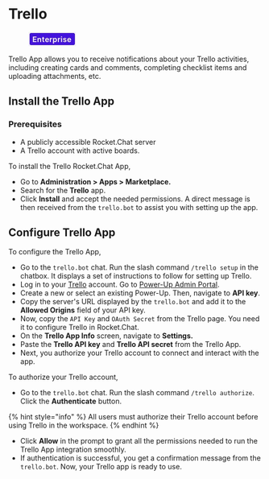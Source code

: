 # Trello

<figure><img src="../../../.gitbook/assets/2021-06-10_22-31-38 (3) (3) (3) (3) (3) (3) (3) (3) (3) (2) (3) (1) (1) (1) (1) (2) (1) (1) (1) (1) (1) (1) (4) (1) (1) (1) (1) (1) (1) (1) (34).jpg" alt=""><figcaption></figcaption></figure>

Trello App allows you to receive notifications about your Trello activities, including creating cards and comments, completing checklist items and uploading attachments, etc.

## Install the Trello App

### Prerequisites

* A publicly accessible Rocket.Chat server
* A Trello account with active boards.

To install the Trello Rocket.Chat App,

* Go to **Administration > Apps > Marketplace.**
* Search for the **Trello** app.
* Click **Install** and accept the needed permissions. A direct message is then received from the `trello.bot` to assist you with setting up the app.

## Configure Trello App

To configure the Trello App,

* Go to the `trello.bot` chat. Run the slash command `/trello setup` in the chatbox. It displays a set of instructions to follow for setting up Trello.
* Log in to your [Trello](https://trello.com/) account. Go to [Power-Up Admin Portal](https://trello.com/power-ups/admin/).
* Create a new or select an existing Power-Up. Then, navigate to **API key**.
* Copy the server's URL displayed by the `trello.bot` and add it to the **Allowed Origins** field of your API key.
* Now, copy the `API Key` and `OAuth Secret` from the Trello page. You need it to configure Trello in Rocket.Chat.
* On the **Trello App Info** screen, navigate to **Settings.**
* Paste the **Trello API key** and **Trello API secret** from the Trello App.
* Next, you authorize your Trello account to connect and interact with the app.

To authorize your Trello account,

* Go to the `trello.bot` chat. Run the slash command `/trello authorize`. Click the **Authenticate** button.

{% hint style="info" %}
All users must authorize their Trello account before using Trello in the workspace.
{% endhint %}

* Click **Allow** in the prompt to grant all the permissions needed to run the Trello App integration smoothly.
* If authentication is successful, you get a confirmation message from the `trello.bot`. Now, your Trello app is ready to use.
